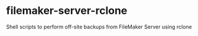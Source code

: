 # filemaker-server-rclone
Shell scripts to perform off-site backups from FileMaker Server using rclone 
